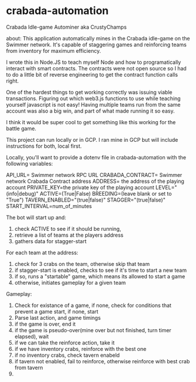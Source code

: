 # crabada-automation
Crabada Idle-game Autominer aka CrustyChamps

about:
This application automatically mines in the Crabada idle-game on the Swimmer network. 
It's capable of staggering games and reinforcing teams from inventory for maximum efficiency.

I wrote this in Node.JS to teach myself Node and how to programatically interact with smart contracts. The contracts
were not open source so I had to do a little bit of reverse engineering to get the contract function calls right. 


One of the hardest things to get working correctly was issuing viable transactions. Figuring out which web3.js 
functions to use while teaching yourself javascript is not easy! Having multiple teams run from the same account
was also a big win, and part of what made running it so easy. 

I think it would be super cool to get something like this working for the battle game. 


This project can run locally or in GCP. I ran mine in GCP but will include instructions for both, local first.

Locally, you'll want to provide a dotenv file in crabada-automation with the following variables:

API_URL= Swimmer network RPC URL
CRABADA_CONTRACT= Swimmer network Crabada Contract address
ADDRESS= the address of the playing account
PRIVATE_KEY=the private key of the playing account
LEVEL="(info|debug)"
ACTIVE=(True|False)
BREEDING=(leave blank or set to "True")
TAVERN_ENABLED="(true|false)"
STAGGER="(true|false)"
START_INTERVAL=num_of_minutes

The bot will start up and:
1. check ACTIVE to see if it should be running, 
2. retrieve a list of teams at the players address
3. gathers data for stagger-start

For each team at the address:
1. check for 3 crabs on the team, otherwise skip that team
2. if stagger-start is enabled, checks to see if it's time to start a new team
3. if so, runs a "startable" game, which means its allowed to start a game
4. otherwise, initiates gameplay for a given team

Gameplay:
1. Check for existance of a game, if none, check for conditions that prevent a game start, if none, start
2. Parse last action, and game timings
3. if the game is over, end it
4. if the game is pseudo-over(mine over but not finished, turn timer elapsed), wait
5. if we can take the reinforce action, take it
6. if we have inventory crabs, reinforce with the best one
7. if no inventory crabs, check tavern enabeld
8. if tavern not enabled, fail to reinforce, otherwise reinforce with best crab from tavern 
9. 
